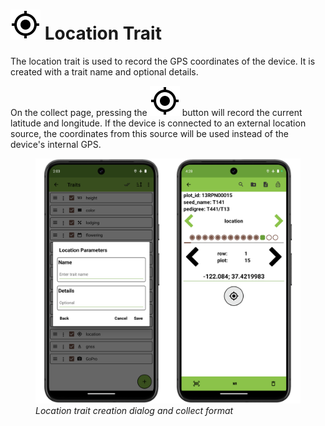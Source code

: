 <link rel="stylesheet" type="text/css" href="_styles/styles.css">

<img class="icon-title" src="_static/icons/formats/crosshairs-gps.png"> Location Trait
===================================================================================

The location trait is used to record the GPS coordinates of the device.
It is created with a trait name and optional details.

On the collect page, pressing the <img class="icon" src="_static/icons/formats/crosshairs-gps.png"> button will record the current latitude and longitude.
If the device is connected to an external location source, the coordinates from this source will be used instead of the device's internal GPS.

<figure class="image">
  <img class="screenshot" src="_static/images/traits/formats/location_format_joined.png" width="700px"> 
  <figcaption class="screenshot-caption"><i>Location trait creation dialog and collect format</i></figcaption> 
</figure>